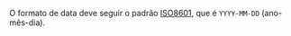 O formato de data deve seguir o padrão [ISO8601](http://en.wikipedia.org/wiki/ISO_8601), que é `YYYY-MM-DD` (ano-mês-dia).
